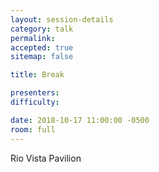 ```yaml
---
layout: session-details
category: talk
permalink:
accepted: true
sitemap: false

title: Break

presenters:
difficulty:

date: 2018-10-17 11:00:00 -0500
room: full
---
```

Rio Vista Pavilion
